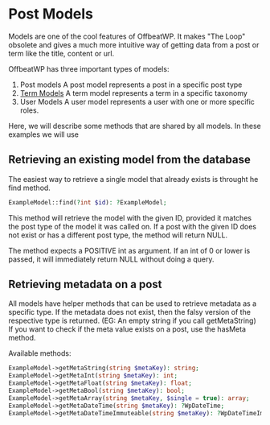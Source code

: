 # Post Models

Models are one of the cool features of OffbeatWP. It makes "The Loop" obsolete and gives a much more intuitive way of getting data from a post or term like the title, content or url.

OffbeatWP has three important types of models:
1. Post models 
    A post model represents a post in a specific post type
2. [Term Models](term_models.md)
    A term model represents a term in a specific taxonomy
3. User Models
    A user model represents a user with one or more specific roles.

Here, we will describe some methods that are shared by all models.
In these examples we will use

## Retrieving an existing model from the database
The easiest way to retrieve a single model that already exists is throught he find method.
```php
ExampleModel::find(?int $id): ?ExampleModel;
```
This method will retrieve the model with the given ID, provided it matches the post type of the model it was called on.
If a post with the given ID does not exist or has a different post type, the method will return NULL.

The method expects a POSITIVE int as argument. If an int of 0 or lower is passed, it will immediately return NULL without doing a query.

## Retrieving metadata on a post
All models have helper methods that can be used to retrieve metadata as a specific type.
If the metadata does not exist, then the falsy version of the respective type is returned. (EG: An empty string if you call getMetaString)
If you want to check if the meta value exists on a post, use the hasMeta method.

Available methods:

```php
ExampleModel->getMetaString(string $metaKey): string;
ExampleModel->getMetaInt(string $metaKey): int;
ExampleModel->getMetaFloat(string $metaKey): float;
ExampleModel->getMetaBool(string $metaKey): bool;
ExampleModel->getMetaArray(string $metaKey, $single = true): array;
ExampleModel->getMetaDateTime(string $metaKey): ?WpDateTime;
ExampleModel->getMetaDateTimeImmuteable(string $metaKey): ?WpDateTimeImmuteable;
```
